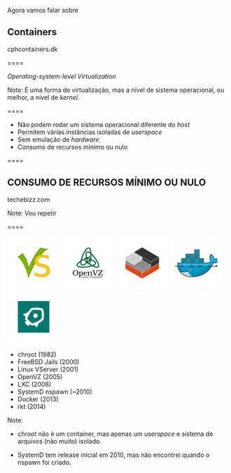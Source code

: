 <!-- .slide: data-background="img/containers.jpg" -->

Agora vamos falar sobre

## Containers

cphcontainers.dk <!-- .element: class="credits" -->

====

_Operating-system-level Virtualization_

Note:
É uma forma de virtualização, mas a nível de sistema operacional,
ou melhor, a nível de _kernel_.

====

- Não podem rodar um sistema operacional diferente do _host_
- Permitem várias instâncias isoladas de _userspace_
- Sem emulação de _hardware_
- Consumo de recursos mínimo ou nulo

====
<!-- .slide: data-background="img/yes-baby.jpg" -->

## CONSUMO DE RECURSOS MÍNIMO OU NULO

techebizz.com <!-- .element: class="credits" -->

Note:
Vou repetir

====

![vserver](img/logos/vserver-small.png) <!-- .element: class="no-border no-background" -->
![openvz](img/logos/openvz-small.png) <!-- .element: class="no-border no-background" -->
![lxc](img/logos/lxc-small.png) <!-- .element: class="no-border no-background" -->
![docker](img/logos/docker-small.png) <!-- .element: class="no-border no-background" -->
![rocket](img/logos/rocket-small.png) <!-- .element: class="no-border no-background" -->

- chroot (1982)
- FreeBSD Jails (2000)
- Linux VServer (2001)
- OpenVZ (2005)
- LXC (2008)
- SystemD nspawn (~2010)
- Docker (2013)
- rkt (2014)

Note:
- _chroot_ não é um container, mas apenas um _userspace_
e sistema de arquivos (não muito) isolado.

- SystemD tem release inicial em 2010, mas não encontrei
quando o nspawn foi criado.
